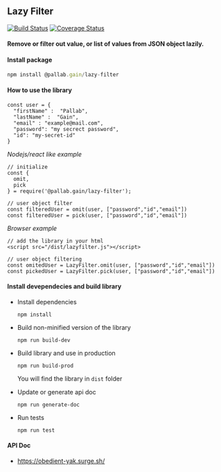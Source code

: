 ## Lazy Filter

[![Build Status](https://travis-ci.org/pallab-gain/lazy-filter.svg?branch=master)](https://travis-ci.org/pallab-gain/lazy-filter) [![Coverage Status](https://coveralls.io/repos/github/pallab-gain/lazy-filter/badge.svg?branch=master)](https://coveralls.io/github/pallab-gain/lazy-filter?branch=master)
#### Remove or filter out value, or list of values from JSON object lazily.

#### Install package
```js
npm install @pallab.gain/lazy-filter
```

#### How to use the library

```
const user = {
  "firstName" :  "Pallab",
  "lastName" :  "Gain",
  "email" : "example@mail.com",
  "password": "my secrect password",
  "id": "my-secret-id"
}
```



*Nodejs/react like example*

```
// initialize
const {
  omit,
  pick
} = require('@pallab.gain/lazy-filter');

// user object filter
const filteredUser = omit(user, ["password","id","email"])
const filteredUser = pick(user, ["password","id","email"])
```



*Browser example*

```
// add the library in your html
<script src="/dist/lazyfilter.js"></script>

// user object filtering
const omitedUser = LazyFilter.omit(user, ["password","id","email"])
const pickedUser = LazyFilter.pick(user, ["password","id","email"])
```



#### Install devependecies and build library

- Install dependencies

  `npm install`

- Build non-minified version of the library

  `npm run build-dev`

- Build library and use in production

  `npm run build-prod`

  You will find the library in `dist` folder

- Update or generate api doc

  `npm run generate-doc`  
  
- Run tests

  `npm run test`

#### API Doc
 - https://obedient-yak.surge.sh/
